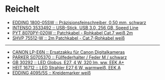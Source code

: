 Reichelt
========

- [EDDING 1800-05SW :: Präzisionsfeinschreiber, 0,50 mm, schwarz](https://www.reichelt.de/praezisionsfeinschreiber-0-50-mm-schwarz-edding-1800-05sw-p134369.html?&trstct=pol_3)
- [INTENSO 3533492 :: USB-Stick, USB 3.0, 256 GB, Speed Line](https://www.reichelt.de/usb-stick-usb-3-0-256-gb-speed-line-intenso-3533492-p158167.html?&trstct=pol_1)
- [PYT 8070PY-020W :: Patchkabel - Rohkabel Cat.7 weiß 2m](https://www.reichelt.de/patchkabel-rohkabel-cat-7-weiss-2m-pyt-8070py-020w-p209944.html?&trstct=pol_3)
- [SHVP 75512-W :: 2m Patchkabel - Cat.7-Rohkabel weiß](https://www.reichelt.de/2m-patchkabel-cat-7-rohkabel-weiss-shvp-75512-w-p198711.html?&trstct=pol_0)

---

- [CANON LP-E6N :: Ersatzakku für Canon Digitalkameras](http://reichelt.de?ARTICLE=181865)
- [PARKER S0705370 :: Füllfederhalter / Feder M / schwarz](http://reichelt.de?ARTICLE=147749)
- [GB 30292 :: LED Globus, E27, 4 W, 320 lm, ww, EEK A+](http://reichelt.de?ARTICLE=141421)
- [HEIT 16712 :: LED Strahler E27 6 W, warmweiß, EEK A](http://reichelt.de?ARTICLE=159416)
- [EDDING 4095/5S :: Kreidemarker weiß](http://reichelt.de?ARTICLE=150290)
